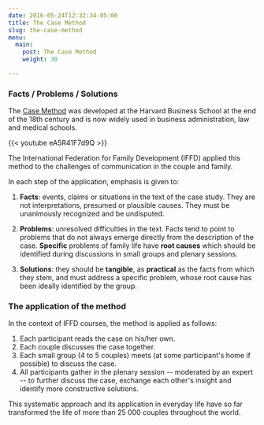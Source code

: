 ```yaml
---
date: 2016-05-24T12:32:34-05:00
title: The Case Method
slug: the-case-method
menu:
  main:
    post: The Case Method
    weight: 30

---
```


### Facts / Problems / Solutions

The [Case Method](https://en.wikipedia.org/wiki/Case_method) was developed at
the Harvard Business School at the end of the 18th century and is now widely used in
business administration, law and medical schools.

{{< youtube eA5R41F7d9Q >}}

The International Federation for Family Development (IFFD) applied this method
to the challenges of communication in the couple and family.

In each step of the application, emphasis is given to:

1. **Facts**: events, claims or situations in the text of the case study. They
   are not interpretations, presumed or plausible causes. They must be
   unanimously recognized and be undisputed.

2. **Problems**: unresolved difficulties in the text.  Facts tend to point to
   problems that do not always emerge directly from the description of the case.
   **Specific** problems of family life have **root causes** which should be
   identified during discussions in small groups and plenary sessions.

3. **Solutions**: they should be **tangible**, as **practical** as the facts
   from which they stem, and must address a specific problem, whose root
   cause has been ideally identified by the group.


### The application of the method

In the context of IFFD courses, the method is applied as follows:

1. Each participant reads the case on his/her own.
2. Each couple discusses the case together.
3. Each small group (4 to 5 couples) meets (at some participant's home if possible) to discuss the case.
4. All participants gather in the plenary session -- moderated by an expert -- to further discuss the case, exchange each other's insight and identify more constructive solutions.

This systematic approach and its application in everyday life have so far transformed the life of more than 25 000 couples throughout the world.
